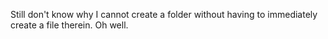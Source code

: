 Still don't know why I cannot create a folder without having to immediately create a file therein. Oh well. 

